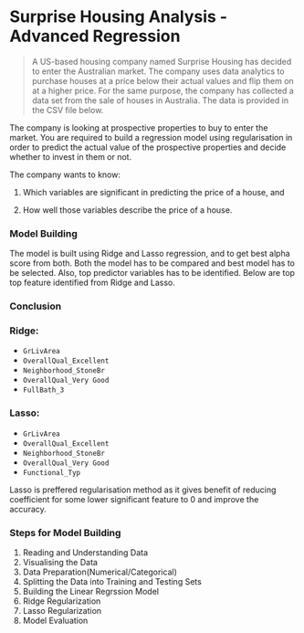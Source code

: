# Surprise Housing Analysis - Advanced Regression
> A US-based housing company named Surprise Housing has decided to enter the Australian market. The company uses data analytics to purchase houses at a price below their actual values and flip them on at a higher price. For the same purpose, the company has collected a data set from the sale of houses in Australia. The data is provided in the CSV file below.

The company is looking at prospective properties to buy to enter the market. You are required to build a regression model using regularisation in order to predict the actual value of the prospective properties and decide whether to invest in them or not.

The company wants to know:

 1. Which variables are significant in predicting the price of a house, and

 2. How well those variables describe the price of a house.




### Model Building

The model is built using Ridge and Lasso regression, and to get best alpha score from both. Both the model has to be compared and best model has to be selected. Also, top predictor variables has to be identified. Below are top top feature identified from Ridge and Lasso.

### Conclusion

### Ridge:
- `GrLivArea`
- `OverallQual_Excellent`
- `Neighborhood_StoneBr`
- `OverallQual_Very Good`
- `FullBath_3`

### Lasso:
- `GrLivArea`
- `OverallQual_Excellent`
- `Neighborhood_StoneBr`
- `OverallQual_Very Good`
- `Functional_Typ`

Lasso is preffered regularisation method as it gives benefit of reducing coefficient for some lower significant feature to 0 and improve the accuracy.

### Steps for Model Building
1. Reading and Understanding Data  
2. Visualising the Data  
3. Data Preparation(Numerical/Categorical) 
4. Splitting the Data into Training and Testing Sets
5. Building the Linear Regrssion Model  
6. Ridge Regularization  
7. Lasso Regularization  
8. Model Evaluation

